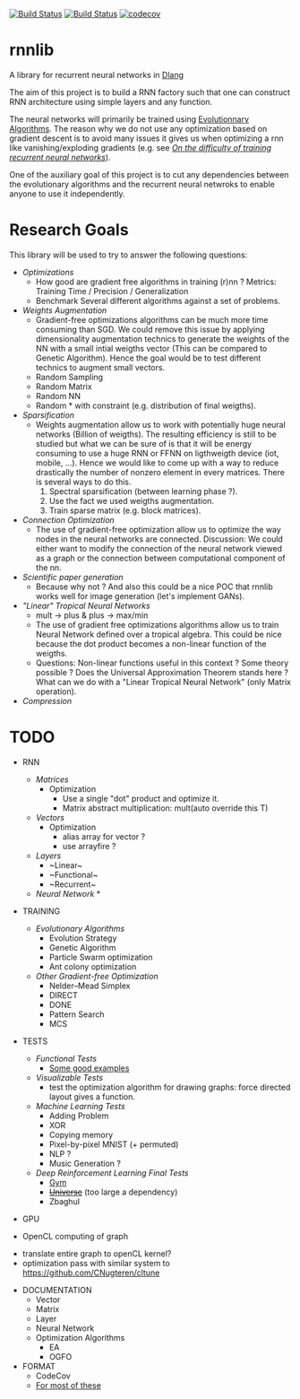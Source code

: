 [![Build Status](https://travis-ci.org/desmonty/rnnlib.svg?branch=master)](https://travis-ci.org/desmonty/rnnlib)
[![Build Status](https://ci.appveyor.com/api/projects/status/github/desmonty/rnnlib?svg=true)](https://ci.appveyor.com/api/projects/status/github/desmonty/rnnlib)
[![codecov](https://codecov.io/gh/desmonty/rnnlib/branch/master/graph/badge.svg)](https://codecov.io/gh/desmonty/rnnlib)

# rnnlib
A library for recurrent neural networks in [Dlang](https://dlang.org/)

The aim of this project is to build a RNN factory such that one can construct
RNN architecture using simple layers and any function.

The neural networks will primarily be trained using [Evolutionnary Algorithms](https://en.wikipedia.org/wiki/Evolutionary_algorithm).
The reason why we do not use any optimization based on gradient descent is to avoid many issues it gives us when optimizing
a rnn like vanishing/exploding gradients (e.g. see _[On the difficulty of training recurrent neural networks](http://www.jmlr.org/proceedings/papers/v28/pascanu13.pdf)_).

One of the auxiliary goal of this project is to cut any dependencies between the evolutionary algorithms
and the recurrent neural netwroks to enable anyone to use it independently.


# Research Goals
This library will be used to try to answer the following questions:

* _Optimizations_
  * How good are gradient free algorithms in training (r)nn ? Metrics: Training Time / Precision / Generalization
  * Benchmark Several different algorithms against a set of problems.
* _Weights Augmentation_
  * Gradient-free optimizations algorithms can be much more time consuming than SGD. We could remove this issue by applying dimensionality augmentation technics to generate the weights of the NN with a small intial weigths vector (This can be compared to Genetic Algorithm). Hence the goal would be to test different technics to augment small vectors.
  * Random Sampling
  * Random Matrix
  * Random NN
  * Random * with constraint (e.g. distribution of final weigths).
* _Sparsification_
  * Weights augmentation allow us to work with potentially huge neural networks (Billion of weigths). The resulting efficiency is still to be studied but what we can be sure of is that it will be energy consuming to use a huge RNN or FFNN on ligthweigth device (iot, mobile, ...). Hence we would like to come up with a way to reduce drastically the number of nonzero element in every matrices. There is several ways to do this.
    1) Spectral sparsification (between learning phase ?).
    2) Use the fact we used weigths augmentation.
    3) Train sparse matrix (e.g. block matrices).
* _Connection Optimization_
  * The use of gradient-free optimization allow us to optimize the way nodes in the neural networks are connected. Discussion: We could either want to modify the connection of the neural network viewed as a graph or the connection between computational component of the nn.  
* _Scientific paper generation_
  * Because why not ? And also this could be a nice POC that rnnlib works well for image generation (let's implement GANs).
* _"Linear" Tropical Neural Networks_
  * mult -> plus & plus -> max/min
  * The use of gradient free optimizations algorithms allow us to train Neural Network defined over a tropical algebra. This could be nice because the dot product becomes a non-linear function of the weigths.
  * Questions: Non-linear functions useful in this context ? Some theory possible ? Does the Universal Approximation Theorem stands here ? What can we do with a "Linear Tropical Neural Network" (only Matrix operation). 
* _Compression_


# TODO
* RNN
  * _Matrices_
    * Optimization
      * Use a single "dot" product and optimize it.
      * Matrix abstract multiplication: mult(auto override this T)
  * _Vectors_
    * Optimization
      * alias array for vector ?
      * use arrayfire ? 
  * _Layers_
    * ~Linear~
    * ~Functional~
    * ~Recurrent~
  * _Neural Network_
    * 
* TRAINING
  * _Evolutionary Algorithms_
    * Evolution Strategy
    * Genetic Algorithm
    * Particle Swarm optimization
    * Ant colony optimization
  * _Other Gradient-free Optimization_
    * Nelder–Mead Simplex
    * DIRECT
    * DONE
    * Pattern Search
    * MCS
* TESTS
  * _Functional Tests_
    * [Some good examples](https://en.wikipedia.org/wiki/Test_functions_for_optimization)
  * _Visualizable Tests_
    * test the optimization algorithm for drawing graphs: force directed layout gives a function.
  * _Machine Learning Tests_
    * Adding Problem
    * XOR
    * Copying memory
    * Pixel-by-pixel MNIST (+ permuted)
    * NLP ?
    * Music Generation ?
  * _Deep Reinforcement Learning Final Tests_
    * [Gym](https://gym.openai.com/)
    * ~~[Universe](https://github.com/openai/universe)~~ (too large a dependency)
    * Zbaghul
    
* GPU
 * OpenCL computing of graph
  - translate entire graph to openCL kernel?
  - optimization pass with similar system to https://github.com/CNugteren/cltune

* DOCUMENTATION
  * Vector
  * Matrix
  * Layer
  * Neural Network
  * Optimization Algorithms
    * EA
    * OGFO
* FORMAT
  * CodeCov
  * [For most of these](https://github.com/libmir/mir-algorithm)

